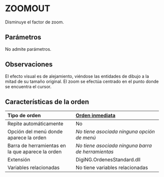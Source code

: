 # ZOOMOUT

Disminuye el factor de zoom.

## Parámetros

No admite parámetros.

## Observaciones

El efecto visual es de alejamiento, viéndose las entidades de dibujo a la mitad de su tamaño original. El zoom se efectúa centrado en el punto donde se encuentra el cursor.

## Características de la orden

| Tipo de orden | [Orden inmediata]() |
| :--- | :--- |
| Repite automáticamente | No |
| Opción del menú donde aparece la orden | _No tiene asociada ninguna opción de menú_ |
| Barra de herramientas en la que aparece la orden | _No tiene asociada ninguna barra de herramientas_ |
| Extensión | DigiNG.OrdenesStandard.dll |
| Variables relacionadas | No tiene variables relacionadas |

